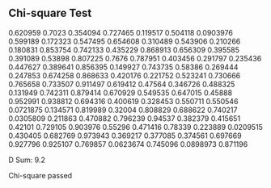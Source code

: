 ## Chi-square Test

0.620959 0.7023 0.354094 0.727465 0.119517 0.504118 0.0903976 0.599189 0.172323 0.547495 0.654608 0.310489 0.543906 0.210266 0.180831 0.853754 0.742133 0.435229 0.868913 0.656309 0.395585 0.391089 0.53898 0.807225 0.7676 0.787951 0.403456 0.291797 0.235436 0.447627 0.389641 0.856395 0.149927 0.743735 0.58386 0.269444 0.247853 0.674258 0.868633 0.420176 0.221752 0.523241 0.730666 0.765658 0.733507 0.911497 0.619412 0.47564 0.346726 0.488325 0.131949 0.742311 0.879414 0.670929 0.549535 0.647015 0.45888 0.952991 0.938812 0.694316 0.400619 0.328453 0.550711 0.550546 0.0721875 0.134571 0.819989 0.32004 0.808829 0.688622 0.740217 0.0305809 0.211863 0.470882 0.796239 0.94537 0.382379 0.415651 0.42101 0.729105 0.903976 0.55296 0.471416 0.78339 0.223889 0.0209515 0.430405 0.682769 0.973943 0.369217 0.377085 0.374561 0.697669 0.927796 0.925107 0.769857 0.0623674 0.745096 0.0898973 0.871196 

D Sum: 9.2

Chi-square passed
